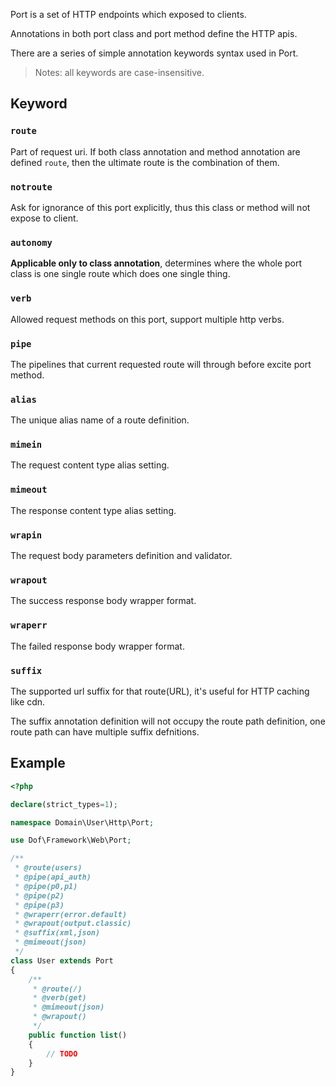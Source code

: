 Port is a set of HTTP endpoints which exposed to clients.

Annotations in both port class and port method define the HTTP apis.

There are a series of simple annotation keywords syntax used in Port. 

> Notes: all keywords are case-insensitive.

## Keyword

### `route`

Part of request uri. If both class annotation and method annotation are defined `route`, then the ultimate route is the combination of them. 

### `notroute`

Ask for ignorance of this port explicitly, thus this class or method will not expose to client.

### `autonomy`

**Applicable only to class annotation**, determines where the whole port class is one single route which does one single thing.

### `verb`

Allowed request methods on this port, support multiple http verbs.

### `pipe`

The pipelines that current requested route will through before excite port method.

### `alias`

The unique alias name of a route definition.

### `mimein`

The request content type alias setting.

### `mimeout`

The response content type alias setting.

### `wrapin`

The request body parameters definition and validator.

### `wrapout`

The success response body wrapper format.

### `wraperr` 

The failed response body wrapper format.

### `suffix` 

The supported url suffix for that route(URL), it's useful for HTTP caching like cdn.

The suffix annotation definition will not occupy the route path definition, one route path can have multiple suffix defnitions.

## Example

``` php
<?php

declare(strict_types=1);

namespace Domain\User\Http\Port;

use Dof\Framework\Web\Port;

/**
 * @route(users)
 * @pipe(api_auth)
 * @pipe(p0,p1)
 * @pipe(p2)
 * @pipe(p3)
 * @wraperr(error.default)
 * @wrapout(output.classic)
 * @suffix(xml,json)
 * @mimeout(json)
 */
class User extends Port
{
    /**
     * @route(/)
     * @verb(get)
     * @mimeout(json)
     * @wrapout()
     */
    public function list()
    {
        // TODO
    }
}
```